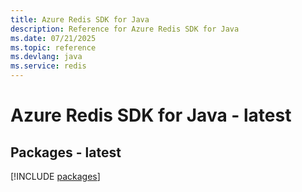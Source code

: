 ```yaml
---
title: Azure Redis SDK for Java
description: Reference for Azure Redis SDK for Java
ms.date: 07/21/2025
ms.topic: reference
ms.devlang: java
ms.service: redis
---
```

# Azure Redis SDK for Java - latest
## Packages - latest
[!INCLUDE [packages](redis-index.md)]